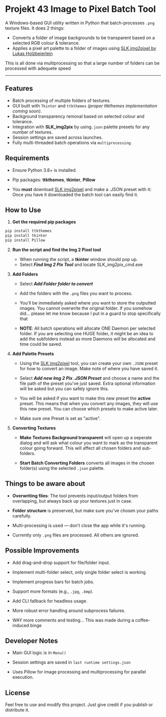 # Projekt 43 Image to Pixel Batch Tool

A Windows-based GUI utility written in Python that batch-processes `.png` texture files. 
It does 2 things:
- Converts a folder of image backgrounds to be transparent based on a selected RGB colour & tolerance.
- Applies a pixel art palette to a folder of images using [SLK img2pixel by Lukas Holzbeierlein](https://captain4lk.itch.io/slk-img2pixel)

This is all done via multiprocessing so that a large number of folders can be processed with adequete speed

---

## Features

- Batch processing of multiple folders of textures.
- GUI built with `Tkinter` and `ttkthemes` *(proper ttkthemes implementation coming soon)*.
- Background transparency removal based on selected colour and tolerance.
- Integration with **SLK_img2pix** by using`.json` palette presets for any number of textures.
- Session settings are saved across launches.
- Fully multi-threaded batch operations via `multiprocessing`.



## Requirements

 - Ensure Python 3.8+ is installed.

- Pip packages: **ttkthemes**, **tkinter**, **Pillow**

- You **must** download  [SLK img2pixel](https://captain4lk.itch.io/slk-img2pixel) and make a .JSON preset with it:
Once you have it downloaded the batch tool can easily find it.

## How to Use

1.  **Get the required pip packages**  
````bash
pip install ttkthemes
pip install tkinter
pip install Pillow
````
    
2.  **Run the script and find the Img 2 Pixel tool**  
    - When running the script, a **tkinter** window should pop up. 
    - Select ***Find Img 2 Pix Tool*** and locate SLK_img2pix_cmd.exe
    
3.  **Add Folders**
    - Select ***Add Folder folder to convert***
    
    -   Add the folders with the `.png` files you want to process.
        
    -   You'll be immediately asked where you want to store the outputted images. You cannot overwrite the original folder. If you somehow did... please let me know because I put in a guard to stop specifically that
    - **NOTE**: All batch operations will allocate ONE Daemon per selected folder. 
    If you are selecting one HUGE folder, it might be an idea to add the subfolders instead as more Daemons will be allocated and time could be saved.
        
4.  **Add Palette Presets**
    -	Using the [SLK img2pixel](https://captain4lk.itch.io/slk-img2pixel) tool, you can create your own `.JSON` preset for how to convert an image. Make note of where you have saved it.
    -	Select ***Add new Img 2 Pix .JSON Preset*** and choose a name and the file path of the preset you've just saved. Extra optional information will be asked but you can safely ignore this.
    -   You will be asked if you want to make this new preset the **active** preset. This means that when you convert any images, they will use this new preset. You can choose which presets to make active later.
        
    -   Make sure one Preset is set as "active".
        
5.  **Converting Textures**
    - **Make Textures Background transparent** will open up a seperate dialog and will ask what colour you want to mark as the transparent colour going forward. 
    This will affect all chosen folders and sub-folders.
        
    -   **Start Batch Converting Folders** converts all images in the chosen folder(s) using the selected `.json` palette.


## Things to be aware about

-    **Overwriting files**: The tool prevents input/output folders from overlapping, but always back up your textures just in case.
    
-    **Folder structure** is preserved, but make sure you’ve chosen your paths carefully.
    
-   Multi-processing is used — don’t close the app while it's running.
    
-  Currently only `.png` files are processed. All others are ignored.


## Possible Improvements

-   Add drag-and-drop support for file/folder input.
-   Implement multi-folder select, only single folder select is working
    
-   Implement progress bars for batch jobs.
    
-   Support more formats (e.g., `.jpg`, `.bmp`).
    
-   Add CLI fallback for headless usage.
    
-   More robust error handling around subprocess failures.
- WAY more comments and testing... This was made during a coffee-induced binge

## Developer Notes

-   Main GUI logic is in `Menu()`
    
-   Session settings are saved in `last runtime settings.json`
    
-   Uses Pillow for image processing and multiprocessing for parallel execution.

## License

Feel free to use and modify this project. Just give credit if you publish or distribute it.
